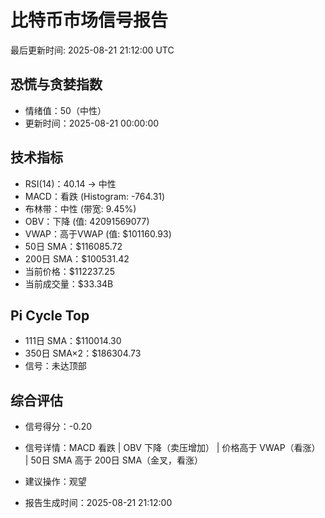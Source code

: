 # 比特币市场信号报告

最后更新时间: 2025-08-21 21:12:00 UTC

## 恐慌与贪婪指数
- 情绪值：50（中性）
- 更新时间：2025-08-21 00:00:00

## 技术指标
- RSI(14)：40.14 → 中性
- MACD：看跌 (Histogram: -764.31)
- 布林带：中性 (带宽: 9.45%)
- OBV：下降 (值: 42091569077)
- VWAP：高于VWAP (值: $101160.93)
- 50日 SMA：$116085.72
- 200日 SMA：$100531.42
- 当前价格：$112237.25
- 当前成交量：$33.34B

## Pi Cycle Top
- 111日 SMA：$110014.30
- 350日 SMA×2：$186304.73
- 信号：未达顶部

## 综合评估
- 信号得分：-0.20
- 信号详情：MACD 看跌 | OBV 下降（卖压增加） | 价格高于 VWAP（看涨） | 50日 SMA 高于 200日 SMA（金叉，看涨）
- 建议操作：观望

- 报告生成时间：2025-08-21 21:12:00